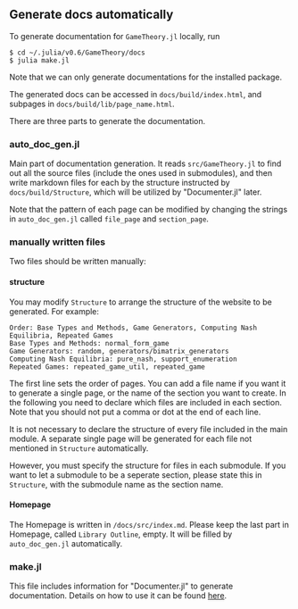 ## Generate docs automatically

To generate documentation for `GameTheory.jl` locally, run

```
$ cd ~/.julia/v0.6/GameTheory/docs
$ julia make.jl
```

Note that we can only generate documentations for the installed package.

The generated docs can be accessed in `docs/build/index.html`, and subpages in
`docs/build/lib/page_name.html`.

There are three parts to generate the documentation.

### auto_doc_gen.jl

Main part of documentation generation. It reads `src/GameTheory.jl` to find
out all the source files (include the ones used in submodules), and then
write markdown files for each by the structure instructed by 
`docs/build/Structure`, which will be utilized by "Documenter.jl" later.

Note that the pattern of each page can be modified by changing the
strings in `auto_doc_gen.jl` called `file_page` and `section_page`.

### manually written files

Two files should be written manually:

#### structure

You may modify `Structure` to arrange the structure of the website to be generated.
For example:

```
Order: Base Types and Methods, Game Generators, Computing Nash Equilibria, Repeated Games
Base Types and Methods: normal_form_game
Game Generators: random, generators/bimatrix_generators
Computing Nash Equilibria: pure_nash, support_enumeration
Repeated Games: repeated_game_util, repeated_game
```

The first line sets the order of pages. You can add a file name if you want it to
generate a single page, or the name of the section you want to create. In the following
you need to declare which files are included in each section. Note that you should not
put a comma or dot at the end of each line.

It is not necessary to declare the structure of every file included in the main module.
A separate single page will be generated for each file not mentioned in `Structure`
automatically.

However, you must specify the structure for files in each submodule. If you want to let
a submodule to be a seperate section, please state this in `Structure`, with the submodule
name as the section name.

#### Homepage

The Homepage is written in `/docs/src/index.md`. Please keep the last part in Homepage,
called `Library Outline`, empty. It will be filled by `auto_doc_gen.jl` automatically.

### make.jl

This file includes information for "Documenter.jl" to generate documentation.
Details on how to use it can be found [here](https://documenter.juliadocs.org/stable/man/guide/#Pages-in-the-Sidebar).

